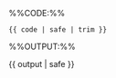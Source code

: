 <!-- This boilerplate shows MarkBind code and the rendered output of that code -->
<!-- Supports 4 variables. -->
<!-- `code` - The MarkBind code content in this variable will appear in a code block containing the code, -->
<!-- `output` - rendered output in the output box. -->
<!-- `highlightStyle` (optional) - Defines the syntax coloring for the code block-->
<!-- `heading` (optional) - Heading of the code block-->

%%CODE:%%
<div class="indented">

```{{ highlightStyle | safe }}{ {% if heading %}heading="{{heading}}"{% endif %}}
{{ code | safe | trim }}
```
</div>

%%OUTPUT:%%
<div class="indented">

<box border-left-color="grey" background-color="white">

{{ output | safe }}
</box>
</div>
